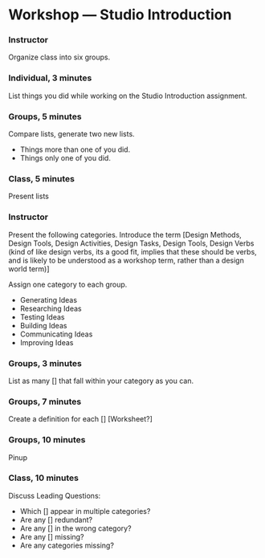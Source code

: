 # Workshop — Studio Introduction

### Instructor
Organize class into six groups.

### Individual, 3 minutes
List things you did while working on the Studio Introduction assignment.

### Groups, 5 minutes
Compare lists, generate two new lists.
- Things more than one of you did.
- Things only one of you did.

### Class, 5 minutes
Present lists

### Instructor
Present the following categories. Introduce the term [Design Methods, Design Tools, Design Activities, Design Tasks, Design Tools, Design Verbs (kind of like design verbs, its a good fit, implies that these should be verbs, and is likely to be understood as a workshop term, rather than a design world term)]

Assign one category to each group.

- Generating Ideas
- Researching Ideas
- Testing Ideas
- Building Ideas
- Communicating Ideas
- Improving Ideas

### Groups, 3 minutes
List as many [] that fall within your category as you can.

### Groups, 7 minutes
Create a definition for each []
[Worksheet?]

### Groups, 10 minutes
Pinup

### Class, 10 minutes
Discuss
Leading Questions:
- Which [] appear in multiple categories?
- Are any [] redundant?
- Are any [] in the wrong category?
- Are any [] missing?
- Are any categories missing?

